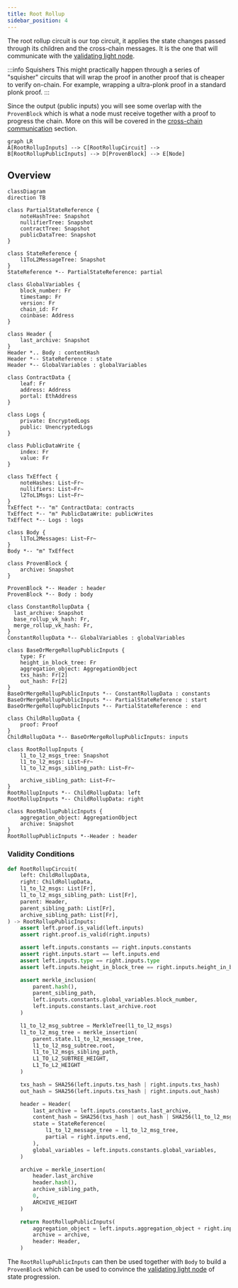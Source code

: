 ```yaml
---
title: Root Rollup
sidebar_position: 4
---
```


The root rollup circuit is our top circuit, it applies the state changes passed through its children and the cross-chain messages. It is the one that will communicate with the [validating light node](./../contracts/index.md). 

:::info Squishers
This might practically happen through a series of "squisher" circuits that will wrap the proof in another proof that is cheaper to verify on-chain. For example, wrapping a ultra-plonk proof in a standard plonk proof.
:::

Since the output (public inputs) you will see some overlap with the `ProvenBlock` which is what a node must receive together with a proof to progress the chain. More on this will be covered in the [cross-chain communication](./../contracts/index.md) section.

```mermaid
graph LR
A[RootRollupInputs] --> C[RootRollupCircuit] --> B[RootRollupPublicInputs] --> D[ProvenBlock] --> E[Node]
```

## Overview

```mermaid
classDiagram
direction TB

class PartialStateReference {
    noteHashTree: Snapshot
    nullifierTree: Snapshot
    contractTree: Snapshot
    publicDataTree: Snapshot
}

class StateReference {
    l1ToL2MessageTree: Snapshot
}
StateReference *-- PartialStateReference: partial

class GlobalVariables {
    block_number: Fr
    timestamp: Fr
    version: Fr
    chain_id: Fr
    coinbase: Address
}

class Header {
    last_archive: Snapshot
}
Header *.. Body : contentHash
Header *-- StateReference : state
Header *-- GlobalVariables : globalVariables

class ContractData {
    leaf: Fr
    address: Address
    portal: EthAddress
}

class Logs {
    private: EncryptedLogs
    public: UnencryptedLogs
}

class PublicDataWrite {
    index: Fr
    value: Fr
}

class TxEffect {
    noteHashes: List~Fr~
    nullifiers: List~Fr~
    l2ToL1Msgs: List~Fr~
}
TxEffect *-- "m" ContractData: contracts
TxEffect *-- "m" PublicDataWrite: publicWrites
TxEffect *-- Logs : logs

class Body {
    l1ToL2Messages: List~Fr~
}
Body *-- "m" TxEffect

class ProvenBlock { 
    archive: Snapshot
}

ProvenBlock *-- Header : header
ProvenBlock *-- Body : body

class ConstantRollupData {
  last_archive: Snapshot
  base_rollup_vk_hash: Fr,
  merge_rollup_vk_hash: Fr,
}
ConstantRollupData *-- GlobalVariables : globalVariables

class BaseOrMergeRollupPublicInputs {
    type: Fr
    height_in_block_tree: Fr
    aggregation_object: AggregationObject
    txs_hash: Fr[2]
    out_hash: Fr[2]
}
BaseOrMergeRollupPublicInputs *-- ConstantRollupData : constants
BaseOrMergeRollupPublicInputs *-- PartialStateReference : start
BaseOrMergeRollupPublicInputs *-- PartialStateReference : end

class ChildRollupData {
    proof: Proof
}
ChildRollupData *-- BaseOrMergeRollupPublicInputs: inputs

class RootRollupInputs { 
    l1_to_l2_msgs_tree: Snapshot
    l1_to_l2_msgs: List~Fr~
    l1_to_l2_msgs_sibling_path: List~Fr~

    archive_sibling_path: List~Fr~
}
RootRollupInputs *-- ChildRollupData: left
RootRollupInputs *-- ChildRollupData: right

class RootRollupPublicInputs {
    aggregation_object: AggregationObject
    archive: Snapshot
}
RootRollupPublicInputs *--Header : header
```

### Validity Conditions

```python
def RootRollupCircuit(
    left: ChildRollupData, 
    right: ChildRollupData, 
    l1_to_l2_msgs: List[Fr],
    l1_to_l2_msgs_sibling_path: List[Fr],
    parent: Header,
    parent_sibling_path: List[Fr],
    archive_sibling_path: List[Fr],
) -> RootRollupPublicInputs:
    assert left.proof.is_valid(left.inputs)
    assert right.proof.is_valid(right.inputs)

    assert left.inputs.constants == right.inputs.constants
    assert right.inputs.start == left.inputs.end
    assert left.inputs.type == right.inputs.type
    assert left.inputs.height_in_block_tree == right.inputs.height_in_block_tree

    assert merkle_inclusion(
        parent.hash(), 
        parent_sibling_path, 
        left.inputs.constants.global_variables.block_number, 
        left.inputs.constants.last_archive.root
    )

    l1_to_l2_msg_subtree = MerkleTree(l1_to_l2_msgs)
    l1_to_l2_msg_tree = merkle_insertion(
        parent.state.l1_to_l2_message_tree, 
        l1_to_l2_msg_subtree.root, 
        l1_to_l2_msgs_sibling_path, 
        L1_TO_L2_SUBTREE_HEIGHT, 
        L1_To_L2_HEIGHT
    )

    txs_hash = SHA256(left.inputs.txs_hash | right.inputs.txs_hash)
    out_hash = SHA256(left.inputs.txs_hash | right.inputs.out_hash)

    header = Header(
        last_archive = left.inputs.constants.last_archive,
        content_hash = SHA256(txs_hash | out_hash | SHA256(l1_to_l2_msgs)),
        state = StateReference(
            l1_to_l2_message_tree = l1_to_l2_msg_tree,
            partial = right.inputs.end,
        ),
        global_variables = left.inputs.constants.global_variables,
    )

    archive = merkle_insertion(
        header.last_archive
        header.hash(), 
        archive_sibling_path, 
        0, 
        ARCHIVE_HEIGHT
    )

    return RootRollupPublicInputs(
        aggregation_object = left.inputs.aggregation_object + right.inputs.aggregation_object,
        archive = archive,
        header: Header,
    )
```

The `RootRollupPublicInputs` can then be used together with `Body` to build a `ProvenBlock` which can be used to convince the [validating light node](./../contracts/index.md) of state progression.